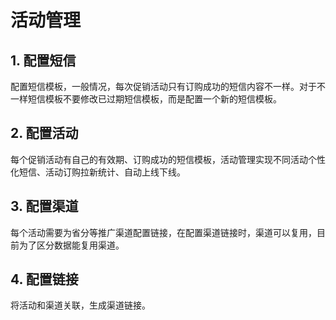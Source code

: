 # 活动管理




## 1. 配置短信
配置短信模板，一般情况，每次促销活动只有订购成功的短信内容不一样。对于不一样短信模板不要修改已过期短信模板，而是配置一个新的短信模板。

## 2. 配置活动
每个促销活动有自己的有效期、订购成功的短信模板，活动管理实现不同活动个性化短信、活动订购拉新统计、自动上线下线。

## 3. 配置渠道
每个活动需要为省分等推广渠道配置链接，在配置渠道链接时，渠道可以复用，目前为了区分数据能复用渠道。

## 4. 配置链接
将活动和渠道关联，生成渠道链接。
